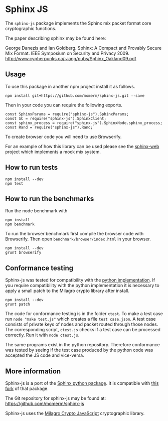 # Sphinx JS
The `sphinx-js` package implements the Sphinx mix packet format core cryptographic functions.

The paper describing sphinx may be found here:

George Danezis and Ian Goldberg. 
Sphinx: A Compact and Provably Secure Mix Format. IEEE Symposium on Security and Privacy 2009. 
http://www.cypherpunks.ca/~iang/pubs/Sphinx_Oakland09.pdf

## Usage
To use this package in another npm project install it as follows.
````
npm install git+https://github.com/momerm/sphinx-js.git --save
````
Then in your code you can require the following exports.
````
const SphinxParams = require("sphinx-js").SphinxParams;
const SC = require("sphinx-js").SphinxClient;
const sphinx_process = require("sphinx-js").SphinxNode.sphinx_process;
const Rand = require("sphinx-js").Rand;
````
To create browser code you will need to use Browserify.

For an example of how this library can be used please see the [sphinx-web](https://github.com/momerm/sphinx-web) project which implements a mock mix system.

## How to run tests
````
npm install --dev
npm test
````

## How to run the benchmarks
Run the node benchmark with 
````
npm install
npm benchmark
````
To run the browser benchmark first compile the browser code with Browserify. 
Then open `benchmark/browser/index.html` in your browser.
````
npm install --dev
grunt browserify
````

## Conformance testing
Sphinx-js was tested for compatibility with the [python implementation](https://github.com/momerm/sphinx).
If you require compatibility with the python implementation it is necessary to apply a small patch to the Milagro crypto library after install.
````
npm install --dev
grunt patch
````
The code for conformance testing is in the folder `ctest`. 
To make a test case run `node "make test.js"` which creates a file
`test case.json`. 
A test case consists of private keys of nodes and packet routed through those nodes.
The corresponding script, `ctest.js` checks if a test case can be processed correctly. Run it with `node ctest.js`.

The same programs exist in the python repository. 
Therefore conformance was tested by seeing if the test case produced by the python code was accepted the JS code and vice-versa.

## More information
Sphinx-js is a port of the [Sphinx python package](https://github.com/UCL-InfoSec/sphinx).
It is compatible with [this fork](https://github.com/momerm/sphinx)
of that package.

The Git repository for sphinx-js may be found at: https://github.com/momerm/sphinx-js

Sphinx-js uses the [Milagro Crypto JavaScript](https://github.com/milagro-crypto/milagro-crypto-js) cryptographic library.